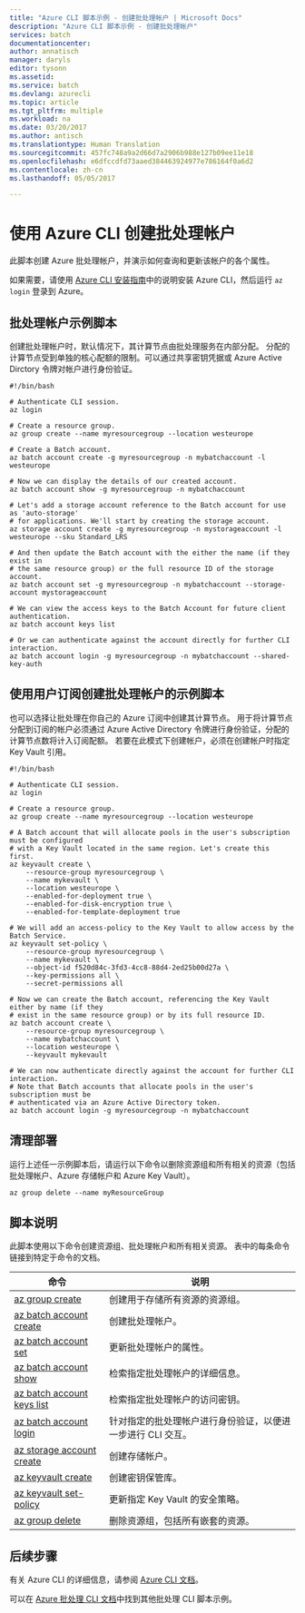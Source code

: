 ```yaml
---
title: "Azure CLI 脚本示例 - 创建批处理帐户 | Microsoft Docs"
description: "Azure CLI 脚本示例 - 创建批处理帐户"
services: batch
documentationcenter: 
author: annatisch
manager: daryls
editor: tysonn
ms.assetid: 
ms.service: batch
ms.devlang: azurecli
ms.topic: article
ms.tgt_pltfrm: multiple
ms.workload: na
ms.date: 03/20/2017
ms.author: antisch
ms.translationtype: Human Translation
ms.sourcegitcommit: 457fc748a9a2d66d7a2906b988e127b09ee11e18
ms.openlocfilehash: e6dfccdfd73aaed384463924977e786164f0a6d2
ms.contentlocale: zh-cn
ms.lasthandoff: 05/05/2017

---
```


# <a name="create-a-batch-account-with-the-azure-cli"></a>使用 Azure CLI 创建批处理帐户

此脚本创建 Azure 批处理帐户，并演示如何查询和更新该帐户的各个属性。

如果需要，请使用 [Azure CLI 安装指南](https://docs.microsoft.com/cli/azure/install-azure-cli)中的说明安装 Azure CLI，然后运行 `az login` 登录到 Azure。

## <a name="batch-account-sample-script"></a>批处理帐户示例脚本

创建批处理帐户时，默认情况下，其计算节点由批处理服务在内部分配。 分配的计算节点受到单独的核心配额的限制。可以通过共享密钥凭据或 Azure Active Dirctory 令牌对帐户进行身份验证。

```azurecli
#!/bin/bash

# Authenticate CLI session.
az login

# Create a resource group.
az group create --name myresourcegroup --location westeurope

# Create a Batch account.
az batch account create -g myresourcegroup -n mybatchaccount -l westeurope

# Now we can display the details of our created account.
az batch account show -g myresourcegroup -n mybatchaccount

# Let's add a storage account reference to the Batch account for use as 'auto-storage'
# for applications. We'll start by creating the storage account.
az storage account create -g myresourcegroup -n mystorageaccount -l westeurope --sku Standard_LRS

# And then update the Batch account with the either the name (if they exist in
# the same resource group) or the full resource ID of the storage account.
az batch account set -g myresourcegroup -n mybatchaccount --storage-account mystorageaccount

# We can view the access keys to the Batch Account for future client authentication.
az batch account keys list

# Or we can authenticate against the account directly for further CLI interaction.
az batch account login -g myresourcegroup -n mybatchaccount --shared-key-auth
```

## <a name="batch-account-using-user-subscription-sample-script"></a>使用用户订阅创建批处理帐户的示例脚本

也可以选择让批处理在你自己的 Azure 订阅中创建其计算节点。
用于将计算节点分配到订阅的帐户必须通过 Azure Active Directory 令牌进行身份验证，分配的计算节点数将计入订阅配额。 若要在此模式下创建帐户，必须在创建帐户时指定 Key Vault 引用。

```azurecli
#!/bin/bash

# Authenticate CLI session.
az login

# Create a resource group.
az group create --name myresourcegroup --location westeurope

# A Batch account that will allocate pools in the user's subscription must be configured
# with a Key Vault located in the same region. Let's create this first.
az keyvault create \
    --resource-group myresourcegroup \
    --name mykevault \
    --location westeurope \
    --enabled-for-deployment true \
    --enabled-for-disk-encryption true \
    --enabled-for-template-deployment true

# We will add an access-policy to the Key Vault to allow access by the Batch Service.
az keyvault set-policy \
    --resource-group myresourcegroup \
    --name mykevault \
    --object-id f520d84c-3fd3-4cc8-88d4-2ed25b00d27a \
    --key-permissions all \
    --secret-permissions all

# Now we can create the Batch account, referencing the Key Vault either by name (if they
# exist in the same resource group) or by its full resource ID.
az batch account create \
    --resource-group myresourcegroup \
    --name mybatchaccount \
    --location westeurope \
    --keyvault mykevault

# We can now authenticate directly against the account for further CLI interaction.
# Note that Batch accounts that allocate pools in the user's subscription must be
# authenticated via an Azure Active Directory token.
az batch account login -g myresourcegroup -n mybatchaccount
```

## <a name="clean-up-deployment"></a>清理部署

运行上述任一示例脚本后，请运行以下命令以删除资源组和所有相关的资源（包括批处理帐户、Azure 存储帐户和 Azure Key Vault）。

```azurecli
az group delete --name myResourceGroup
```

## <a name="script-explanation"></a>脚本说明

此脚本使用以下命令创建资源组、批处理帐户和所有相关资源。 表中的每条命令链接到特定于命令的文档。

| 命令 | 说明 |
|---|---|
| [az group create](https://docs.microsoft.com/cli/azure/group#create) | 创建用于存储所有资源的资源组。 |
| [az batch account create](https://docs.microsoft.com/cli/azure/batch/account#create) | 创建批处理帐户。  |
| [az batch account set](https://docs.microsoft.com/cli/azure/batch/account#set) | 更新批处理帐户的属性。  |
| [az batch account show](https://docs.microsoft.com/cli/azure/batch/account#show) | 检索指定批处理帐户的详细信息。  |
| [az batch account keys list](https://docs.microsoft.com/cli/azure/batch/account/keys#list) | 检索指定批处理帐户的访问密钥。  |
| [az batch account login](https://docs.microsoft.com/cli/azure/batch/account#login) | 针对指定的批处理帐户进行身份验证，以便进一步进行 CLI 交互。  |
| [az storage account create](https://docs.microsoft.com/cli/azure/storage/account#create) | 创建存储帐户。 |
| [az keyvault create](https://docs.microsoft.com/cli/azure/keyvault#create) | 创建密钥保管库。 |
| [az keyvault set-policy](https://docs.microsoft.com/cli/azure/keyvault#set-policy) | 更新指定 Key Vault 的安全策略。 |
| [az group delete](https://docs.microsoft.com/cli/azure/group#delete) | 删除资源组，包括所有嵌套的资源。 |

## <a name="next-steps"></a>后续步骤

有关 Azure CLI 的详细信息，请参阅 [Azure CLI 文档](https://docs.microsoft.com/cli/azure/overview)。

可以在 [Azure 批处理 CLI 文档](../batch-cli-samples.md)中找到其他批处理 CLI 脚本示例。


